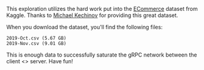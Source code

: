 This exploration utilizes the hard work put into the [ECommerce](https://www.kaggle.com/datasets/mkechinov/ecommerce-behavior-data-from-multi-category-store) dataset from Kaggle. Thanks to [Michael Kechinov](https://www.kaggle.com/mkechinov) for providing this great dataset.

When you download the dataset, you'll find the following files:
```
2019-Oct.csv (5.67 GB)
2019-Nov.csv (9.01 GB)
```

This is enough data to successfully saturate the gRPC network between the client <> server. Have fun!
